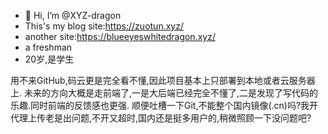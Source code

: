 - 👋 Hi, I’m @XYZ-dragon
- This's my blog site:https://zuotun.xyz/
- another site:https://blueeyeswhitedragon.xyz/
- a freshman
- 20岁,是学生

用不来GitHub,码云更是完全看不懂,因此项目基本上只部署到本地或者云服务器上.
未来的方向大概是走前端了,一是大后端已经完全不懂了,二是发现了写代码的乐趣.同时前端的反馈感也更强.
顺便吐槽一下Git,不能整个国内镜像(.cn)吗?我开代理上传老是出问题,不开又超时,国内还是挺多用户的,稍微照顾一下没问题吧?
<!---
XYZ-dragon/XYZ-dragon is a ✨ special ✨ repository because its `README.md` (this file) appears on your GitHub profile.
You can click the Preview link to take a look at your changes.
--->
